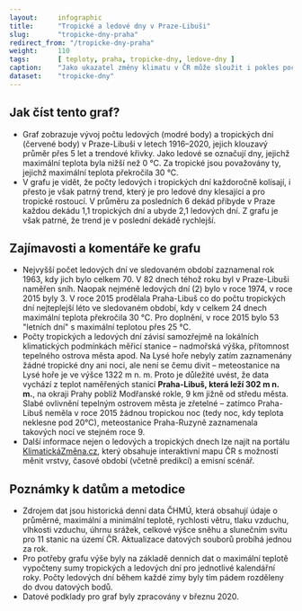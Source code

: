 ```yaml
---
layout:     infographic
title:      "Tropické a ledové dny v Praze-Libuši"
slug:       "tropicke-dny-praha"
redirect_from: "/tropicke-dny-praha"
weight:     110
tags:       [ teploty, praha, tropicke-dny, ledove-dny ]
caption:    "Jako ukazatel změny klimatu v ČR může sloužit i pokles počtu tropických a nárůst počtu ledových dní. Zatímco dříve bylo v Praze mnohem více dní s teplotou pod 0 °C než s teplotou nad 30 °C, v posledních letech jsou tyto počty srovnatelné."
dataset:    "tropicke-dny"
---
```


## Jak číst tento graf?

* Graf zobrazuje vývoj počtu ledových (modré body) a tropických dní (červené body) v Praze-Libuši v letech 1916–2020, jejich klouzavý průměr přes 5 let a trendové křivky. Jako ledové se označují dny, jejichž maximální teplota byla nižší než 0 °C. Za tropické jsou považovány ty, jejichž maximální teplota překročila 30 °C.
* V grafu je vidět, že počty ledových i tropických dní každoročně kolísají, i přesto je však patrný trend, který je pro ledové dny klesající a pro tropické rostoucí. V průměru za posledních 6 dekád přibyde v Praze každou dekádu 1,1 tropických dní a ubyde 2,1 ledových dní. Z grafu je však patrné, že trend je v poslední dekádě rychlejší.

## Zajímavosti a komentáře ke grafu

* Nejvyšší počet ledových dní ve sledovaném období zaznamenal rok 1963, kdy jich bylo celkem 70. V 82 dnech téhož roku byl v Praze-Libuši naměřen sníh. Naopak nejméně ledových dní (2) bylo v roce 1974, v roce 2015 byly 3. V roce 2015 prodělala Praha-Libuš co do počtu tropických dní nejteplejší léto ve sledovaném období, kdy v celkem 24 dnech maximální teplota překročila 30 °C. Pro doplnění, v roce 2015 bylo 53 "letních dní" s maximální teplotou přes 25 °C.
* Počty tropických a ledových dní závisí samozřejmě na lokálních klimatických podmínkách měřicí stanice – nadmořská výška, přítomnost tepelného ostrova města apod. Na Lysé hoře nebyly zatím zaznamenány žádné tropické dny ani noci, ale není se čemu divit – meteostanice na Lysé hoře je ve výšce 1322 m n. m. Proto je důležité uvést, že data vychází z teplot naměřených stanicí **Praha-Libuš, která leží 302 m n. m.**, na okraji Prahy poblíž Modřanské rokle, 9 km jižně od středu města. Slabé ovlivnění tepelným ostrovem města je zřetelné – zatímco Praha-Libuš neměla v roce 2015 žádnou tropickou noc (tedy noc, kdy teplota neklesne pod 20°C), meteostanice Praha-Ruzyně zaznamenala takových nocí ve stejném roce 9.
* Další informace nejen o ledových a tropických dnech lze najít na portálu [KlimatickáZměna.cz](https://www.klimatickazmena.cz/cs/), který obsahuje interaktivní mapu ČR s možností měnit vrstvy, časové období (včetně predikcí) a emisní scénář.

## Poznámky k datům a metodice

* Zdrojem dat jsou historická denní data <glossary id="chmu">ČHMÚ</glossary>, která obsahují údaje o průměrné, maximální a minimální teplotě, rychlosti větru, tlaku vzduchu, vlhkosti vzduchu, úhrnu srážek, celkové výšce sněhu a slunečním svitu pro 11 stanic na území ČR. Aktualizace datových souborů probíhá jednou za rok.
* Pro potřeby grafu výše byly na základě denních dat o maximální teplotě vypočteny sumy tropických a ledových dní pro jednotlivé kalendářní roky. Počty ledových dní během každé zimy byly tím pádem rozděleny do dvou datových bodů.
* Datové podklady pro graf byly zpracovány v březnu 2020.
